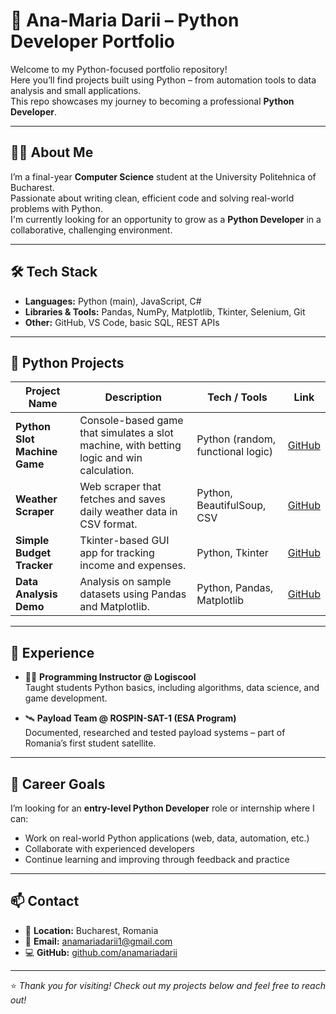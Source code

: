 # 🐍 Ana-Maria Darii – Python Developer Portfolio

Welcome to my Python-focused portfolio repository!  
Here you’ll find projects built using Python – from automation tools to data analysis and small applications.  
This repo showcases my journey to becoming a professional **Python Developer**.

---

## 👩‍🎓 About Me

I’m a final-year **Computer Science** student at the University Politehnica of Bucharest.  
Passionate about writing clean, efficient code and solving real-world problems with Python.  
I'm currently looking for an opportunity to grow as a **Python Developer** in a collaborative, challenging environment.

---

## 🛠️ Tech Stack

- **Languages:** Python (main), JavaScript, C#  
- **Libraries & Tools:** Pandas, NumPy, Matplotlib, Tkinter, Selenium, Git  
- **Other:** GitHub, VS Code, basic SQL, REST APIs

---

## 🐍 Python Projects

| Project Name           | Description                                                                 | Tech / Tools                  | Link           |
|------------------------|-----------------------------------------------------------------------------|-------------------------------|----------------|
| **Python Slot Machine Game** | Console-based game that simulates a slot machine, with betting logic and win calculation. | Python (random, functional logic) | [GitHub](https://github.com/anamariadarii/python-slot-machine)         |
| **Weather Scraper**     | Web scraper that fetches and saves daily weather data in CSV format.       | Python, BeautifulSoup, CSV    | [GitHub](#)     |
| **Simple Budget Tracker** | Tkinter-based GUI app for tracking income and expenses.                  | Python, Tkinter               | [GitHub](#)     |
| **Data Analysis Demo**   | Analysis on sample datasets using Pandas and Matplotlib.                   | Python, Pandas, Matplotlib    | [GitHub](#)     |


---

## 🚀 Experience

- 👩‍🏫 **Programming Instructor @ Logiscool**  
  Taught students Python basics, including algorithms, data science, and game development.

- 🛰️ **Payload Team @ ROSPIN-SAT-1 (ESA Program)**  
  Documented, researched and tested payload systems – part of Romania’s first student satellite.

---

## 🎯 Career Goals

I’m looking for an **entry-level Python Developer** role or internship where I can:
- Work on real-world Python applications (web, data, automation, etc.)
- Collaborate with experienced developers
- Continue learning and improving through feedback and practice

---

## 📫 Contact

- 📍 **Location:** Bucharest, Romania  
- 📧 **Email:** anamariadarii1@gmail.com   
- 💻 **GitHub:** [github.com/anamariadarii](#)

---

⭐ *Thank you for visiting! Check out my projects below and feel free to reach out!*
